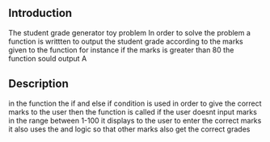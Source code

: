 ## Introduction
The student grade generator toy problem
In order to solve the problem a function is writtten to output the student grade according to the marks given to the function
for instance if the marks is greater than 80 the function sould output A

## Description
in the function the if and else if condition is used in order to give the correct marks to the user
then the function is called
if the user doesnt input marks in the range between 1-100 it displays to the user to enter the correct marks
it also uses the and logic so that other marks also get the correct grades